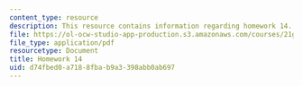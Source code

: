 ```yaml
---
content_type: resource
description: This resource contains information regarding homework 14.
file: https://ol-ocw-studio-app-production.s3.amazonaws.com/courses/21g-412-texts-topics-and-times-in-german-literature-fall-2009/d74fbed0a7188fbab9a3398abb0ab697_MIT21G_412F09_hw14.pdf
file_type: application/pdf
resourcetype: Document
title: Homework 14
uid: d74fbed0-a718-8fba-b9a3-398abb0ab697
---
```

